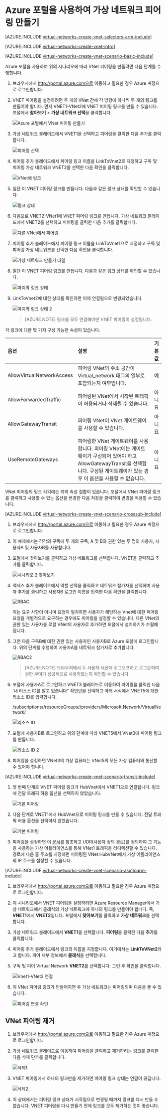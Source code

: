 <properties
   pageTitle="Azure 포털을 사용하여 VNet 피어링 만들기 | Microsoft Azure"
   description="Resource Manager에서 Azure 포털을 사용하여 가상 네트워크를 만드는 방법을 알아봅니다."
   services="virtual-network"
   documentationCenter=""
   authors="NarayanAnnamalai"
   manager="jefco"
   editor=""
   tags="azure-resource-manager"/>

<tags
   ms.service="virtual-network"
   ms.devlang="na"
   ms.topic="hero-article"
   ms.tgt_pltfrm="na"
   ms.workload="infrastructure-services"
   ms.date="09/14/2016"
   ms.author="narayanannamalai;annahar"/>

# Azure 포털을 사용하여 가상 네트워크 피어링 만들기

[AZURE.INCLUDE [virtual-networks-create-vnet-selectors-arm-include](../../includes/virtual-networks-create-vnetpeering-selectors-arm-include.md)]

[AZURE.INCLUDE [virtual-networks-create-vnet-intro](../../includes/virtual-networks-create-vnetpeering-intro-include.md)]

[AZURE.INCLUDE [virtual-networks-create-vnet-scenario-basic-include](../../includes/virtual-networks-create-vnetpeering-scenario-basic-include.md)]

Azure 포털을 사용하여 위의 시나리오에 따라 VNet 피어링을 만들려면 다음 단계를 수행합니다.

1. 브라우저에서 http://portal.azure.com으로 이동하고 필요한 경우 Azure 계정으로 로그인합니다.
2. VNET 피어링을 설정하려면 두 개의 VNet 간에 각 방향에 하나씩 두 개의 링크를 만들어야 합니다. 먼저 VNET1-VNet2에 VNET 피어링 링크를 만들 수 있습니다. 포털에서 **찾아보기** > **가상 네트워크 선택**을 클릭합니다.

	![Azure 포털에서 VNet 피어링 만들기](./media/virtual-networks-create-vnetpeering-arm-portal/figure01.png)

3. 가상 네트워크 블레이드에서 VNET1을 선택하고 피어링을 클릭한 다음 추가를 클릭합니다.

	![피어링 선택](./media/virtual-networks-create-vnetpeering-arm-portal/figure02.png)

4. 피어링 추가 블레이드에서 피어링 링크 이름을 LinkToVnet2로 지정하고 구독 및 피어링 가상 네트워크 VNET2를 선택한 다음 확인을 클릭합니다.

	![VNet에 링크](./media/virtual-networks-create-vnetpeering-arm-portal/figure03.png)

5. 일단 이 VNET 피어링 링크를 만듭니다. 다음과 같은 링크 상태를 확인할 수 있습니다.

	![링크 상태](./media/virtual-networks-create-vnetpeering-arm-portal/figure04.png)

6. 다음으로 VNET2-VNet1에 VNET 피어링 링크를 만듭니다. 가상 네트워크 블레이드에서 VNET2를 선택하고 피어링을 클릭한 다음 추가를 클릭합니다.

	![다른 VNet에서 피어링](./media/virtual-networks-create-vnetpeering-arm-portal/figure05.png)

7. 피어링 추가 블레이드에서 피어링 링크 이름을 LinkToVnet1으로 지정하고 구독 및 피어링 가상 네트워크를 선택한 다음 확인을 클릭합니다.

	![가상 네트워크 만들기 타일](./media/virtual-networks-create-vnetpeering-arm-portal/figure06.png)

8. 일단 이 VNET 피어링 링크를 만듭니다. 다음과 같은 링크 상태를 확인할 수 있습니다.

	![마지막 링크 상태](./media/virtual-networks-create-vnetpeering-arm-portal/figure07.png)

9. LinkToVnet2에 대한 상태를 확인하면 이제 연결됨으로 변경되었습니다.

	![마지막 링크 상태 2](./media/virtual-networks-create-vnetpeering-arm-portal/figure08.png)

    > [AZURE.NOTE] 링크를 모두 연결해야만 VNET 피어링이 설정됩니다.

각 링크에 대한 몇 가지 구성 가능한 속성이 있습니다.

|옵션|설명|기본값|
|:-----|:----------|:------|
|AllowVirtualNetworkAccess|피어링 VNet의 주소 공간이 Virtual\_network 태그의 일부로 포함되는지 여부입니다.|예|
|AllowForwardedTraffic|피어링된 VNet에서 시작된 트래픽이 허용되거나 삭제될 수 있습니다.|아니요|
|AllowGatewayTransit|피어링 VNet이 VNet 게이트웨이를 사용할 수 있습니다.|아니요|
|UseRemoteGateways|피어링한 VNet 게이트웨이를 사용합니다. 피어링 VNet에는 게이트웨이가 구성되어 있어야 하고 AllowGatewayTransit을 선택합니다. 구성된 게이트웨이가 있는 경우 이 옵션을 사용할 수 없습니다.|아니요|

VNet 피어링의 링크 각각에는 위의 속성 집합이 있습니다. 포털에서 VNet 피어링 링크를 클릭하고 사용할 수 있는 옵션을 변경한 다음 저장을 클릭하여 변경을 적용할 수 있습니다.

[AZURE.INCLUDE [virtual-networks-create-vnet-scenario-crosssub-include](../../includes/virtual-networks-create-vnetpeering-scenario-crosssub-include.md)]

1. 브라우저에서 http://portal.azure.com으로 이동하고 필요한 경우 Azure 계정으로 로그인합니다.
2. 이 예제에서는 각각의 구독에 두 개의 구독, A 및 B와 권한 있는 두 명의 사용자, 사용자A 및 사용자B를 사용합니다.
3. 포털에서 찾아보기를 클릭하고 가상 네트워크를 선택합니다. VNET을 클릭하고 추가를 클릭합니다.

    ![시나리오 2 찾아보기](./media/virtual-networks-create-vnetpeering-arm-portal/figure09.png)

4. 액세스 추가 블레이드에서 역할 선택을 클릭하고 네트워크 참가자를 선택하며 사용자 추가를 클릭하고 사용자B 로그인 이름을 입력한 다음 확인을 클릭합니다.

    ![RBAC](./media/virtual-networks-create-vnetpeering-arm-portal/figure10.png)

    이는 요구 사항이 아니며 요청이 일치하면 사용자가 해당하는 Vnet에 대한 피어링 요청을 개별적으로 요구하는 경우에도 피어링을 설정할 수 있습니다. 다른 VNet의 권한 있는 사용자를 로컬 VNet의 사용자로 추가하면 포털에서 설치하기가 수월해집니다.

5. 그런 다음 구독B에 대한 권한 있는 사용자인 사용자B로 Azure 포털에 로그인합니다. 위의 단계를 수행하여 사용자A를 네트워크 참가자로 추가합니다.

    ![RBAC2](./media/virtual-networks-create-vnetpeering-arm-portal/figure11.png)

    > [AZURE.NOTE] 브라우저에서 두 사용자 세션에 로그오프하고 로그온하여 권한 부여가 성공적으로 사용되었는지 확인할 수 있습니다.

6. 포털에 사용자A로 로그인하고 VNET3 블레이드로 이동하여 피어링을 클릭한 다음 ‘내 리소스 ID를 알고 있습니다” 확인란을 선택하고 아래 서식에서 VNET5에 대한 리소스 ID를 입력합니다.

    /subscriptions/<Subscription- ID>/resourceGroups/<ResourceGroupName>/providers/Microsoft.Network/VirtualNetwork/<VNET name>

    ![리소스 ID](./media/virtual-networks-create-vnetpeering-arm-portal/figure12.png)

7. 포털에 사용자B로 로그인하고 위의 단계에 따라 VNET5에서 VNet3에 피어링 링크를 만듭니다.

    ![리소스 ID 2](./media/virtual-networks-create-vnetpeering-arm-portal/figure13.png)

8. 피어링을 설정하면 VNet3의 가상 컴퓨터는 VNet5의 모든 가상 컴퓨터와 통신할 수 있어야 합니다.

[AZURE.INCLUDE [virtual-networks-create-vnet-scenario-transit-include](../../includes/virtual-networks-create-vnetpeering-scenario-transit-include.md)]

1. 첫 번째 단계로 VNET 피어링 링크가 HubVnet에서 VNET1으로 연결됩니다. 링크에 전달 트래픽 허용 옵션을 선택하지 않았습니다.

    ![기본 피어링](./media/virtual-networks-create-vnetpeering-arm-portal/figure14.png)

2. 다음 단계로 VNET1에서 HubVnet으로 피어링 링크를 만들 수 있습니다. 전달 트래픽 허용 옵션을 선택하지 않았습니다.

    ![기본 피어링](./media/virtual-networks-create-vnetpeering-arm-portal/figure15a.png)

3. 피어링을 설정하면 이 [문서](virtual-network-create-udr-arm-ps.md)를 참조하고 UDR(사용자 정의 경로)를 정의하여 그 기능을 사용하는 가상 어플라이언스를 통해 VNet1 트래픽을 리디렉션할 수 있습니다. 경로에 다음 홉 주소를 지정하면 피어링된 VNet HubVNet에서 가상 어플라이언스의 IP 주소를 설정할 수 있습니다.


[AZURE.INCLUDE [virtual-networks-create-vnet-scenario-asmtoarm-include](../../includes/virtual-networks-create-vnetpeering-scenario-asmtoarm-include.md)]



1. 브라우저에서 http://portal.azure.com으로 이동하고 필요한 경우 Azure 계정으로 로그인합니다.

2. 이 시나리오에서 VNET 피어링을 설정하려면 Azure Resource Manager에서 가상 네트워크에서 클래식의 가상 네트워크에 하나의 링크를 만들어야 합니다. 즉, **VNET1**에서 **VNET2**입니다. 포털에서 **찾아보기**를 클릭하고 **가상 네트워크**를 선택합니다.

3. 가상 네트워크 블레이드에서 **VNET1**을 선택합니다. **피어링**을 클릭한 다음 **추가**를 클릭합니다.

4. 피어링 추가 블레이드에서 링크의 이름을 지정합니다. 여기에서는 **LinkToVNet2**라고 합니다. 피어 세부 정보에서 **클래식**을 선택합니다.

5. 구독 및 피어 Virtual Network **VNET2**를 선택합니다. 그런 후 확인을 클릭합니다.

    ![Vnet1-VNet2 연결](./media/virtual-networks-create-vnetpeering-arm-portal/figure18.png)

6. 이 VNet 피어링 링크가 만들어지면 두 가상 네트워크는 피어링되며 다음을 볼 수 있습니다.

    ![피어링 연결 확인](./media/virtual-networks-create-vnetpeering-arm-portal/figure19.png)


## VNet 피어링 제거

1.	브라우저에서 http://portal.azure.com으로 이동하고 필요한 경우 Azure 계정으로 로그인합니다.
2.	가상 네트워크 블레이드로 이동하여 피어링을 클릭하고 제거하려는 링크를 클릭한 다음 삭제 단추를 클릭합니다.

    ![삭제1](./media/virtual-networks-create-vnetpeering-arm-portal/figure15.png)

3. VNET 피어링에서 하나의 링크만을 제거하면 피어링 링크 상태는 연결이 끊깁니다.

    ![삭제2](./media/virtual-networks-create-vnetpeering-arm-portal/figure16.png)

4. 이 상태에서는 피어링 링크 상태가 시작됨으로 변경될 때까지 링크를 다시 만들 수 없습니다. VNET 피어링을 다시 만들기 전에 링크를 모두 제거하는 것이 좋습니다.

<!---HONumber=AcomDC_0921_2016-->